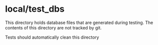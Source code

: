 # local/test_dbs

This directory holds database files that are generated during testing. The contents of this directory are not tracked by git.

Tests should automatically clean this directory